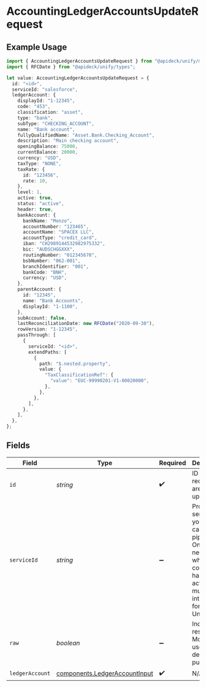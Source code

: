 # AccountingLedgerAccountsUpdateRequest

## Example Usage

```typescript
import { AccountingLedgerAccountsUpdateRequest } from "@apideck/unify/models/operations";
import { RFCDate } from "@apideck/unify/types";

let value: AccountingLedgerAccountsUpdateRequest = {
  id: "<id>",
  serviceId: "salesforce",
  ledgerAccount: {
    displayId: "1-12345",
    code: "453",
    classification: "asset",
    type: "bank",
    subType: "CHECKING_ACCOUNT",
    name: "Bank account",
    fullyQualifiedName: "Asset.Bank.Checking_Account",
    description: "Main checking account",
    openingBalance: 75000,
    currentBalance: 20000,
    currency: "USD",
    taxType: "NONE",
    taxRate: {
      id: "123456",
      rate: 10,
    },
    level: 1,
    active: true,
    status: "active",
    header: true,
    bankAccount: {
      bankName: "Monzo",
      accountNumber: "123465",
      accountName: "SPACEX LLC",
      accountType: "credit_card",
      iban: "CH2989144532982975332",
      bic: "AUDSCHGGXXX",
      routingNumber: "012345678",
      bsbNumber: "062-001",
      branchIdentifier: "001",
      bankCode: "BNH",
      currency: "USD",
    },
    parentAccount: {
      id: "12345",
      name: "Bank Accounts",
      displayId: "1-1100",
    },
    subAccount: false,
    lastReconciliationDate: new RFCDate("2020-09-30"),
    rowVersion: "1-12345",
    passThrough: [
      {
        serviceId: "<id>",
        extendPaths: [
          {
            path: "$.nested.property",
            value: {
              "TaxClassificationRef": {
                "value": "EUC-99990201-V1-00020000",
              },
            },
          },
        ],
      },
    ],
  },
};
```

## Fields

| Field                                                                                                                                         | Type                                                                                                                                          | Required                                                                                                                                      | Description                                                                                                                                   | Example                                                                                                                                       |
| --------------------------------------------------------------------------------------------------------------------------------------------- | --------------------------------------------------------------------------------------------------------------------------------------------- | --------------------------------------------------------------------------------------------------------------------------------------------- | --------------------------------------------------------------------------------------------------------------------------------------------- | --------------------------------------------------------------------------------------------------------------------------------------------- |
| `id`                                                                                                                                          | *string*                                                                                                                                      | :heavy_check_mark:                                                                                                                            | ID of the record you are acting upon.                                                                                                         |                                                                                                                                               |
| `serviceId`                                                                                                                                   | *string*                                                                                                                                      | :heavy_minus_sign:                                                                                                                            | Provide the service id you want to call (e.g., pipedrive). Only needed when a consumer has activated multiple integrations for a Unified API. | salesforce                                                                                                                                    |
| `raw`                                                                                                                                         | *boolean*                                                                                                                                     | :heavy_minus_sign:                                                                                                                            | Include raw response. Mostly used for debugging purposes                                                                                      |                                                                                                                                               |
| `ledgerAccount`                                                                                                                               | [components.LedgerAccountInput](../../models/components/ledgeraccountinput.md)                                                                | :heavy_check_mark:                                                                                                                            | N/A                                                                                                                                           |                                                                                                                                               |